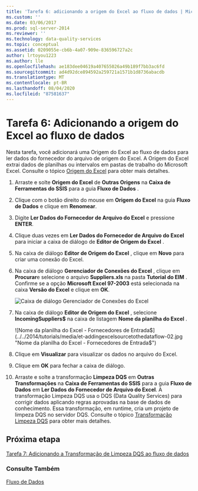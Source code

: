 ```yaml
---
title: 'Tarefa 6: adicionando a origem do Excel ao fluxo de dados | Microsoft Docs'
ms.custom: ''
ms.date: 03/06/2017
ms.prod: sql-server-2014
ms.reviewer: ''
ms.technology: data-quality-services
ms.topic: conceptual
ms.assetid: 0209055e-cb6b-4a07-909e-836596727a2c
author: lrtoyou1223
ms.author: lle
ms.openlocfilehash: ae183dee04619a407655026a49b189f7bb3ac6fd
ms.sourcegitcommit: ad4d92dce894592a259721a1571b1d8736abacdb
ms.translationtype: MT
ms.contentlocale: pt-BR
ms.lasthandoff: 08/04/2020
ms.locfileid: "87581637"
---
```

# <a name="task-6-adding-excel-source-to-the-data-flow"></a>Tarefa 6: Adicionando a origem do Excel ao fluxo de dados
  Nesta tarefa, você adicionará uma Origem do Excel ao fluxo de dados para ler dados do fornecedor do arquivo de origem do Excel. A Origem do Excel extrai dados de planilhas ou intervalos em pastas de trabalho do Microsoft Excel. Consulte o tópico [Origem do Excel](../integration-services/data-flow/excel-source.md) para obter mais detalhes.

1.  Arraste e solte **Origem do Excel** de **Outras Origens** na **Caixa de Ferramentas do SSIS** para a guia **Fluxo de Dados** .

2.  Clique com o botão direito do mouse em **Origem do Excel** na guia **Fluxo de Dados** e clique em **Renomear**.

3.  Digite **Ler Dados do Fornecedor de Arquivo do Excel** e pressione **ENTER**.

4.  Clique duas vezes em **Ler Dados do Fornecedor de Arquivo do Excel** para iniciar a caixa de diálogo de **Editor de Origem do Excel** .

5.  Na caixa de diálogo **Editor de Origem do Excel** , clique em **Novo** para criar uma conexão do Excel.

6.  Na caixa de diálogo **Gerenciador de Conexões do Excel** , clique em **Procurar**e selecione o arquivo **Suppliers.xls** na pasta **Tutorial do EIM** . Confirme se a opção **Microsoft Excel 97-2003** está selecionada na caixa **Versão do Excel** e clique em **OK**.

     ![Caixa de diálogo Gerenciador de Conexões do Excel](../../2014/tutorials/media/et-addingexcelsourcetothedataflow-01.jpg "Caixa de diálogo Gerenciador de Conexões do Excel")

7.  Na caixa de diálogo **Editor de Origem do Excel** , selecione **IncomingSuppliers$** na caixa de listagem **Nome da planilha do Excel** .

     ![Nome da planilha do Excel - Fornecedores de Entrada$](../../2014/tutorials/media/et-addingexcelsourcetothedataflow-02.jpg "Nome da planilha do Excel - Fornecedores de Entrada$")

8.  Clique em **Visualizar** para visualizar os dados no arquivo do Excel.

9. Clique em **OK** para fechar a caixa de diálogo.

10. Arraste e solte a transformação **Limpeza DQS** em **Outras Transformações** na **Caixa de Ferramentas do SSIS** para a guia **Fluxo de Dados** em **Ler Dados do Fornecedor de Arquivo do Excel**. A transformação Limpeza DQS usa o DQS (Data Quality Services) para corrigir dados aplicando regras aprovadas na base de dados de conhecimento. Essa transformação, em runtime, cria um projeto de limpeza DQS no servidor DQS. Consulte o tópico [Transformação Limpeza DQS](https://msdn.microsoft.com/library/ee677619.aspx) para obter mais detalhes.

## <a name="next-step"></a>Próxima etapa

[Tarefa 7: Adicionando a Transformação de Limpeza DQS ao fluxo de dados](task-7-adding-dqs-cleansing-transform-to-the-data-flow.md)

### <a name="see-also"></a>Consulte Também

[Fluxo de Dados](../integration-services/data-flow/data-flow.md)
